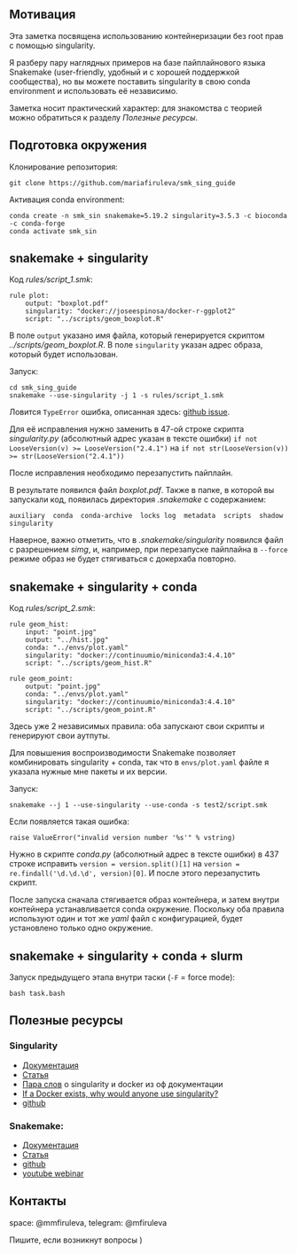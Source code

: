 ## Мотивация

Эта заметка посвящена использованию контейнеризации без root прав с помощью singularity.

Я разберу пару наглядных примеров на базе пайплайнового языка Snakemake (user-friendly, удобный и с хорошей поддержкой сообщества), но вы можете поставить singularity в свою conda environment и использовать её независимо.

Заметка носит практический характер: для знакомства с теорией можно обратиться к разделу *Полезные ресурсы*.

## Подготовка окружения

Клонирование репозитория:

`git clone https://github.com/mariafiruleva/smk_sing_guide`

Активация conda environment:

```
conda create -n smk_sin snakemake=5.19.2 singularity=3.5.3 -c bioconda -c conda-forge
conda activate smk_sin
```

## snakemake + singularity
Код *rules/script_1.smk*:
```
rule plot:
    output: "boxplot.pdf"
    singularity: "docker://joseespinosa/docker-r-ggplot2"
    script: "../scripts/geom_boxplot.R"
```

В поле `output` указано имя файла, который
генерируется скриптом *../scripts/geom_boxplot.R*.
В поле `singularity` указан адрес образа, который будет использован.

Запуск:

```
cd smk_sing_guide
snakemake --use-singularity -j 1 -s rules/script_1.smk
```

Ловится `TypeError` ошибка, описанная здесь:
[github issue](https://github.com/snakemake/snakemake/issues/303).

Для её исправления нужно заменить в 47-ой строке скрипта *singularity.py*
(абсолютный адрес указан в тексте ошибки) 
`if not LooseVersion(v) >= LooseVersion("2.4.1")` на `if not str(LooseVersion(v)) >= str(LooseVersion("2.4.1"))`

После исправления необходимо перезапустить пайплайн.

В результате появился файл *boxplot.pdf*. Также в папке, в которой вы
запускали код, появилась директория *.snakemake* с содержанием:

`auxiliary  conda  conda-archive  locks	log  metadata  scripts	shadow	singularity`

Наверное, важно отметить, что в *.snakemake/singularity* появился файл с
разрешением *simg*, и, например, при перезапуске пайплайна в `--force` режиме
образ не будет стягиваться с докерхаба повторно.

## snakemake + singularity + conda

Код *rules/script_2.smk*:
```
rule geom_hist:
    input: "point.jpg"
    output: "../hist.jpg"
    conda: "../envs/plot.yaml"
    singularity: "docker://continuumio/miniconda3:4.4.10"
    script: "../scripts/geom_hist.R"

rule geom_point:
    output: "point.jpg"
    conda: "../envs/plot.yaml"
    singularity: "docker://continuumio/miniconda3:4.4.10"
    script: "../scripts/geom_point.R"
```

Здесь уже 2 независимых правила:
оба запускают свои скрипты и генерируют свои аутпуты.

Для повышения воспроизводимости Snakemake позволяет комбинировать
singularity + conda, так что в `envs/plot.yaml` файле я указала нужные мне
пакеты и их версии.

Запуск:

`snakemake --j 1 --use-singularity --use-conda -s test2/script.smk`

Если появляется такая ошибка:

`raise ValueError("invalid version number '%s'" % vstring)`

Нужно в скрипте *conda.py* (абсолютный адрес в тексте ошибки) в 437 строке исправить
`version = version.split()[1]` на `version = re.findall('\d.\d.\d', version)[0]`.
И после этого перезапустить скрипт. 

После запуска сначала стягивается образ контейнера, и затем внутри
контейнера устанавливается conda окружение. Поскольку оба правила используют
один и тот же *yaml* файл с конфигурацией, будет установлено только одно
окружение.

## snakemake + singularity + conda + slurm

Запуск предыдущего этапа внутри таски (`-F` = force mode):

`bash task.bash`

## Полезные ресурсы

### Singularity
* [Документация](https://sylabs.io/)
* [Статья](https://journals.plos.org/plosone/article?id=10.1371/journal.pone.0177459)
* [Пара слов](https://singularity.lbl.gov/docs-docker) о singularity и docker из оф документации
* [If a Docker exists, why would anyone use singularity?](https://www.quora.com/If-a-Docker-exists-why-would-anyone-use-singularity)
* [github](https://github.com/hpcng/singularity)

### Snakemake:
* [Документация](https://snakemake.readthedocs.io/en/stable/index.html)
* [Статья](https://academic.oup.com/bioinformatics/article/28/19/2520/290322)
* [github](https://github.com/snakemake/snakemake)
* [youtube webinar](https://www.youtube.com/watch?v=hPrXcUUp70Y&t=1206s)

## Контакты
space: @mmfiruleva, telegram: @mfiruleva

Пишите, если возникнут вопросы )
